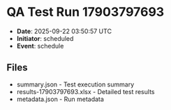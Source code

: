 # QA Test Run 17903797693

- **Date**: 2025-09-22 03:50:57 UTC
- **Initiator**: scheduled
- **Event**: schedule

## Files
- summary.json - Test execution summary
- results-17903797693.xlsx - Detailed test results
- metadata.json - Run metadata
